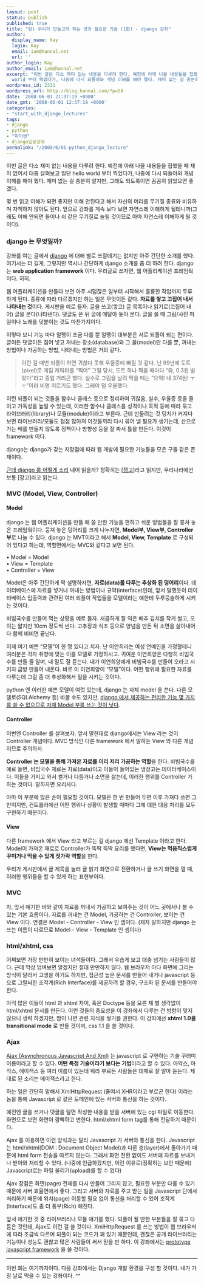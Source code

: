 ```yaml
---
layout: post
status: publish
published: true
title: "한) 우리가 만들고자 하는 것과 필요한 기술 (1편) - django 강좌"
author:
  display_name: Kay
  login: Kay
  email: iam@hannal.net
  url: ''
author_login: Kay
author_email: iam@hannal.net
excerpt: "이번 글은 다소 재미 없는 내용을 다루려 한다. 예전에 아래 나올 내용들을 접했을 때 재미 없어서 대충 살펴보고 일단 hello
  world 부터 찍었다가, 나중에 다시 되돌아와 개념 이해를 해야 했다. 재미 없는 걸 충분히 알지만, 그래도 되도록이면 꼼꼼히 읽었으면 좋겠다."
wordpress_id: 2311
wordpress_url: http://blog.hannal.com/?p=58
date: '2008-06-01 21:37:19 +0900'
date_gmt: '2008-06-01 12:37:19 +0900'
categories:
- "start_with_django_lectures"
tags:
- django
- python
- "파이썬"
- django입문강좌
permalink: "/2008/6/01-python_django_lecture"
---
```

<p>이번 글은 다소 재미 없는 내용을 다루려 한다. 예전에 아래 나올 내용들을 접했을 때 재미 없어서 대충 살펴보고 일단 hello world 부터 찍었다가, 나중에 다시 되돌아와 개념 이해를 해야 했다. 재미 없는 걸 충분히 알지만, 그래도 되도록이면 꼼꼼히 읽었으면 좋겠다.</p>
<p>몇 번 읽고 이해가 되면 좋지만 이해 안된다고 해서 자신의 머리를 무기질 종류와 비유하며 자책하지 않아도 된다. 앞으로 강좌를 계속 보다 보면 자연스레 이해하게 될테니까(그래도 이해 안되면 돌이나 쇠 같은 무기질로 놀릴 것이므로 아마 자연스레 이해하게 될 것이다).</p>
<h3>django 는 무엇일까?</h3>
<p>강좌를 여는 글에서 <a href="http://www.djangoproject.com">django</a> 에 대해 별로 쓰잘데기는 없지만 아주 간단한 소개를 했다. 여기서는 더 길게, 그렇지만 역시나 간단하게 django 소개를 좀 더 하려 한다. django 는 <strong>web application framework</strong> 이다. 우리글로 쓰자면, 웹 어플리케이션 프레임웍이다. 히히.</p>
<p>웹 어플리케이션을 만들다 보면 아주 시덥잖은 일부터 시작해서 훌륭한 작업까지 두루 하게 된다. 종류에 따라 다르겠지만 하는 일은 무엇이든 같다. <strong>자료를 쌓고 끄집어 내서 나타내는 것</strong>이다. 게시판을 예로 들자. 글을 쓰고(쌓고) 글 목록이나 읽기로(끄집어 내어) 글을 본다(나타낸다). 댓글도 쓴 뒤 글에 매달아 놓아 본다. 글을 쓸 때 그림/사진 파일이나 노래를 덧붙이는 것도 마찬가지이다.</p>
<p>이렇다 보니 기능 마다 알맹이 조금 다를 뿐 알맹이 대부분은 서로 되풀이 되는 편이다. 글이든 댓글이든 집어 넣고 꺼내는 장소(database)와 그 꼴(model)만 다를 뿐, 꺼내는 방법이나 가공하는 방법, 나타내는 방법은 거의 같다.</p>
<blockquote><p>이런 걸 매번 되풀이 하면 귀찮다 못해 우울증에 빠질 것 같다. 난 99년에 도트(pixel)로 게임 캐릭터를 “찍어” 그릴 당시, 도트 하나 찍을 때마다 “와, 0.3원 벌었다”라고 중얼 거리곤 했다. 실수로 그림을 날려 먹을 때는 “으악! 내 374원! ㅜㅜ”이라 비명 지르기도 했다. 그래야 덜 우울했다.
</p></blockquote>
<p>이런 되풀이 되는 것들을 함수나 클래스 등으로 정리하여 귀찮음, 실수, 우울증 등을 줄이고 가독성을 높일 수 있는데, 이러한 함수나 클래스를 성격이나 목적 등에 따라 묶고 라이브러리(library)나 모듈(module)이라고 부른다. 근데 만들려는 것 덩치가 커지다 보면 라이브러리/모듈도 점점 많아져 이것들끼리 다시 묶어 낼 필요가 생기는데, 산으로 가는 배를 만들지 않도록 정책이나 방향성 등을 잘 짜서 틀을 만든다. 이것이 framework 이다.</p>
<p>django는 django가 갖는 지향점에 따라 웹 개발에 필요한 기능들을 모은 구들 같은 존재이다.</p>
<p><a href="http://www.djangoproject.com/documentation/faq/#what-does-django-mean-and-how-do-you-pronounce-it">근데 django 를 어떻게 소리</a> 내어 읽을까? 정확히는 [<a href="http://red-bean.com/~adrian/django_pronunciation.mp3 ">쟁고</a>]라고 읽지만, 우리나라에선 보통 [장고]라고 읽는다.</p>
<h3>MVC (Model, View, Controller)</h3>
<h4>Model</h4>
<p>django 는 웹 어플리케이션을 만들 때 쓸 만한 기능을 편하고 쉬운 방법들을 잘 뭉쳐 놓은 프레임웍이다. 뭉쳐 놓은 덩어리를 크게 나누자면, <strong>Model부, View부, Controller부</strong>로 나눌 수 있다. django 는 MVT이라고 해서 <strong>Model, View, Template</strong> 로 구성되어 있다고 하는데, 역할면에서는 MVC와 같다고 보면 된다.</p>
<p>	•	Model = Model<br />
	•	View = Template<br />
	•	Controller = View</p>
<p>Model은 아주 간단하게 막 설명하자면, <strong>자료(data)를 다루는 추상화 된 덩어리</strong>이다. 데이터베이스에 자료를 넣거나 꺼내는 방법이나 규약(interface)인데, 앞서 말했듯이 데이터베이스 입출력과 관련된 여러 되풀이 작업들을 모델이라는 애한테 두루뭉술하게 시키는 것이다.</p>
<p>비빔국수를 만들어 먹는 상황을 예로 들자. 새콤하게 잘 익은 배추 김치를 작게 썰고, 오이는 얇지만 10cm 정도씩 썬다. 고추장과 식초 등으로 양념을 만든 뒤 소면을 삶아내어 다 함께 비비면 끝난다.</p>
<p>이제 여기 예쁜 “모델”이 한 명 있다고 치자. 난 이연희라는 여성 연예인을 가정할테니 여러분은 각자 취향에 맞는 이를 모델로 가정하시고. 귀여운 이연희양은 다행히 비빔국수를 만들 줄 알며, 내 말도 잘 듣는다. 내가 이연희양에게 비빔국수를 만들어 오라고 시키자 금방 만들어 내온다. 바로 이 이연희양이 “모델”이다. 어떤 행위에 필요한 자료를 다루는데 그걸 좀 더 추상화해서 일을 시키는 것이다.</p>
<p>python 엔 이러한 예쁜 모델이 여럿 있는데, django 는 자체 model 을 쓴다. 다른 모델로(SQLAlchemy 등) 바꿀 수도 있지만, <u>django 에서 제공하는 편리한 기능 몇 가지를 쓸 수 없으므로 자체 Model 부를 쓰는 것이 낫다</u>.</p>
<h4>Controller</h4>
<p>이번엔 Controller 를 살펴보자. 앞서 말한대로 django에서는 View 라는 것이 Controller 개념이다. MVC 방식인 다른 framework 에서 말하는 View 와 다른 개념이므로 주의하자.</p>
<p><strong>Controller 는 모델을 통해 가져온 자료를 이리 저리 가공하는 역할</strong>을 한다. 비빔국수를 예로 들면, 비빔국수 재료는 자료(data)이고 이들이 들어있는 냉장고는 데이터베이스이다. 이들을 가지고 와서 썰거나 다듬거나 소면을 삶는데, 이러한 행위를 Controller 가 하는 것이다. 말하자면 요리사다.</p>
<p>아마 이 부분에 많은 손이 필요할 것이다. 모델은 한 번 만들어 두면 이후 가져다 쓰면 그만이지만, 컨트롤러에선 어떤 행위나 상황이 발생할 때마다 그에 대한 대응 처리를 모두 구현하기 때문이다.</p>
<h4>View</h4>
<p>다른 framework 에서 View 라고 부르는 걸 django 에선 Template 이라고 한다. Model이 가져온 재료로 Controller가 뚝딱 뚝딱 요리를 했다면, <strong>View는 먹음직스럽게 꾸미거나 먹을 수 있게 젓가락 역할</strong>을 한다.</p>
<p>우리가 게시판에서 글 제목을 눌러 글 읽기 화면으로 전환하거나 글 쓰기 화면을 열 때, 이러한 행위들을 할 수 있게 하는 표현부이다.</p>
<h3>MVC</h3>
<p>자, 앞서 얘기한 바와 같이 자료를 꺼내서 가공하고 보여주는 것이 어느 곳에서나 볼 수 있는 기본 흐름이다. 자료를 꺼내는 건 Model, 가공하는 건 Controller, 보이는 건 View 이다. 연결은 Model - Controller - View 인 셈이다. (재차 말하지만 django 는 쓰는 이름이 다르므로 Model - View - Template 인 셈이다)</p>
<h3>html/xhtml, css</h3>
<p>어찌보면 가장 만만히 보이는 녀석들이다. 그래서 우습게 보고 대충 넘기는 사람들이 많다. 근데 막상 덤벼보면 알겠지만 절대 만만하지 않다. 웹 브라우저 마다 화면에 그리는 방식이 달라서 고생을 하기도 하지만, 접근성 높은 문서를 만들어 내거나 javascript 등으로 그럴싸한 조작계(Rich Interface)를 제공하려 할 경우, 구조화 된 문서를 만들어야 한다.</p>
<p>아직 많은 이들이 html 과 xhtml 차이, 혹은 Doctype 등을 모른 채 별 생각없이 html/xhtml 문서를 만든다. 이런 것들의 중요성을 이 강좌에서 다루는 건 방향이 맞지 않으니 생략 하겠지만, 짬이 나면 관련 지식을 쌓기를 권한다. 이 강좌에선 <strong>xhtml 1.0을 transitional mode</strong> 로 만들 것이며, css 1.1 을 쓸 것이다.</p>
<h3>Ajax</h3>
<p><a href="http://ko.wikipedia.org/wiki/Ajax">Ajax (Asynchronous Javascript And Xml)</a> 는 javascript 로 구현하는 기술 꾸러미 이름이라고 할 수 있다. <strong>어떤 특정 기술이라기 보다는 기법</strong>이라고 할 수 있다. 아약스, 아작스, 에이잭스 등 여러 이름이 있는데 뭐라 부르든 사람들은 대체로 잘 알아 듣는다. 제대로 된 소리는 에이잭스라고 한다.</p>
<p>하는 일은 간단히 말해서 XmlHttpRequest (줄여서 XHR이라고 부르곤 한다) 이라는 놈을 통해 Javascript 로 같은 도메인에 있는 서버와 통신을 하는 것이다.</p>
<p>예전엔 글을 쓰거나 댓글을 달면 작성한 내용을 받을 서버에 있는 cgi 파일로 이동한다. 화면으로 보면 화면이 깜빡하고 변한다. html/xhtml form tag를 통해 전달하기 때문이다.</p>
<p>Ajax 를 이용하면 이런 방식과는 달리 Javascript 가 서버와 통신을 한다. Javascript는 html/xhtml(DOM : Document Object Model)과 다른 층(layer)에서 돌아가기 때문에 html form 전송을 따르지 않는다. 그래서 화면 전환 없이도 서버에 자료를 보내거나 받아와 처리할 수 있다. (나중에 언급하겠지만, 이런 이유로(정확히는 보안 때문에) Javascript로는 파일 올리기(upload)를 할 수 없다)</p>
<p>Ajax 장점은 화면(page) 전체를 다시 만들어 그리지 않고, 필요한 부분만 다룰 수 있기 때문에 서버 효율면에서 좋다. 그리고 서버와 자료를 주고 받는 일을 Javascript 단에서 처리하기 때문에 위치(page) 이동할 필요 없이 통신을 처리할 수 있어 조작계(Interface)도 좀 더 풍부(Rich) 해진다.</p>
<p>앞서 얘기한 것 중 라이브러리나 모듈 얘기를 했다. 되풀이 될 만한 부분들을 잘 묶고 다듬은 것인데, Ajax도 이런 걸 쓸 것이다. XmlHttpRequest 를 쓰는 방법이 웹 브라우저에 따라 조금씩 다르며 되풀이 되는 코드가 꽤 있기 때문인데, 괜찮은 공개 라이브러리는 기능이나 성능도 괜찮고 많은 사람들이 써서 믿을 만 하다. 이 강좌에서는 <a href="http://www.prototypejs.org">prototype javascript framework</a> 을 쓸 것이다.</p>
<hr />
이번 회는 여기까지이다. 다음 강좌에서는 Django 개발 환경을 구성 할 것이다. 내가 가장 날로 먹을 수 있는 강좌이다. ^^</p>
